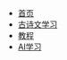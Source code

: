 * [首页](/README.md)
* [古诗文学习](/md/poem.md "古诗文")
* [教程](/md/guide/guide.md)
* [AI学习](/md/DailyWork/AI.md)